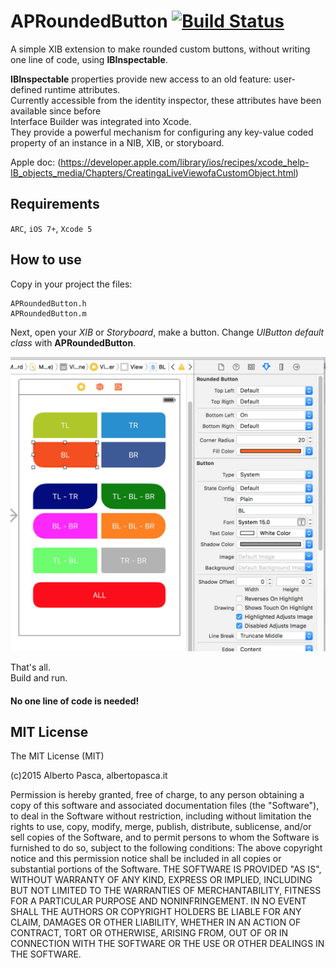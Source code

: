 APRoundedButton [![Build Status](https://raw.github.com/elpsk/APGraph-Route/master/passing.png)](https://raw.github.com/elpsk/APGraph-Route/master/passing.png)
===============

A simple XIB extension to make rounded custom buttons, without writing one line of code, using **IBInspectable**.

**IBInspectable** properties provide new access to an old feature: user-defined runtime attributes.  
Currently accessible from the identity inspector, these attributes have been available since before  
Interface Builder was integrated into Xcode.  
They provide a powerful mechanism for configuring any key-value coded property of an instance in a NIB, XIB, or storyboard.

Apple doc: (https://developer.apple.com/library/ios/recipes/xcode_help-IB_objects_media/Chapters/CreatingaLiveViewofaCustomObject.html)


Requirements
------------
`ARC`, `iOS 7+`, `Xcode 5`



How to use
------------

Copy in your project the files:

```
APRoundedButton.h
APRoundedButton.m
```

Next, open your *XIB* or *Storyboard*, make a button. Change *UIButton default class* with **APRoundedButton**.

![SS Screenshot](ss.png "SS")


That's all.  
Build and run.

#### No one line of code is needed!



MIT License
------------

The MIT License (MIT)

(c)2015 Alberto Pasca, albertopasca.it

Permission is hereby granted, free of charge, to any person obtaining a copy of this software and associated documentation files (the "Software"), to deal in the Software without restriction, including without limitation the rights to use, copy, modify, merge, publish, distribute, sublicense, and/or sell copies of the Software, and to permit persons to whom the Software is furnished to do so, subject to the following conditions:
The above copyright notice and this permission notice shall be included in all copies or substantial portions of the Software.
THE SOFTWARE IS PROVIDED "AS IS", WITHOUT WARRANTY OF ANY KIND, EXPRESS OR IMPLIED, INCLUDING BUT NOT LIMITED TO THE WARRANTIES OF MERCHANTABILITY, FITNESS FOR A PARTICULAR PURPOSE AND NONINFRINGEMENT. IN NO EVENT SHALL THE AUTHORS OR COPYRIGHT HOLDERS BE LIABLE FOR ANY CLAIM, DAMAGES OR OTHER LIABILITY, WHETHER IN AN ACTION OF CONTRACT, TORT OR OTHERWISE, ARISING FROM, OUT OF OR IN CONNECTION WITH THE SOFTWARE OR THE USE OR OTHER DEALINGS IN THE SOFTWARE.

